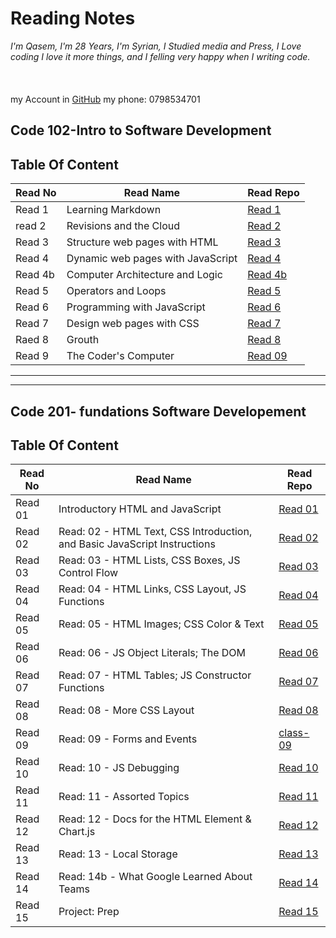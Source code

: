 # Reading Notes
_I'm Qasem, I'm 28 Years, I'm Syrian, I Studied media and Press,
I Love coding I love it more things, and I felling very happy when I writing code._<br>
<br>
<br>
<br>
my Account in  [GitHub](https://github.com/Qasem-moh/)
my phone: 0798534701

## Code 102-Intro to Software Development
## Table Of Content 


|Read No|Read Name|Read Repo|
|-------|---------|---------|
|Read 1 |Learning Markdown|[Read 1](https://qasem-moh.github.io/reading-notes/read01)|
|read 2 |Revisions and the Cloud|[Read 2](https://qasem-moh.github.io/reading-notes/read02)|
|Read 3 |Structure web pages with HTML|[Read 3](https://qasem-moh.github.io/reading-notes/read03) |
|Read 4|Dynamic web pages with JavaScript|[Read 4](https://qasem-moh.github.io/reading-notes/read04a)|
|Read 4b|Computer Architecture and Logic|[Read 4b](https://qasem-moh.github.io/reading-notes/read04b)|
|Read 5|Operators and Loops|[Read 5](https://qasem-moh.github.io/reading-notes/read05) |
|Read 6|Programming with JavaScript|[Read 6](https://qasem-moh.github.io/reading-notes/read06)|
|Read 7|Design web pages with CSS|[Read 7](https://qasem-moh.github.io/reading-notes/color)|
|Raed 8|Grouth|[Read 8](https://qasem-moh.github.io/reading-notes/grouth)|
|Read 9|The Coder's Computer|[Read 09](https://qasem-moh.github.io/reading-notes/read09) |

***
***


## Code 201- fundations Software Developement
## Table Of Content 
|Read No|Read Name|Read Repo|
|-------|---------|---------|
|Read 01 |Introductory HTML and JavaScript|[Read 01](https://qasem-moh.github.io/reading-notes/201tasks/class-01)|
|Read 02|Read: 02 - HTML Text, CSS Introduction, and Basic JavaScript Instructions|[Read 02](https://qasem-moh.github.io/reading-notes/201tasks/class-02)|
|Read 03| Read: 03 - HTML Lists, CSS Boxes, JS Control Flow|[Read 03](https://qasem-moh.github.io/reading-notes/201tasks/class-03)|
|Read 04|Read: 04 - HTML Links, CSS Layout, JS Functions|[Read 04](https://qasem-moh.github.io/reading-notes/201tasks/class-04) |
|Read 05|Read: 05 - HTML Images; CSS Color & Text	|[Read 05](https://qasem-moh.github.io/reading-notes/201tasks/class-05) |
|Read 06| Read: 06 - JS Object Literals; The DOM|[Read 06](https://qasem-moh.github.io/reading-notes/201tasks/class-06)|
|Read 07|Read: 07 - HTML Tables; JS Constructor Functions|[Read 07](https://qasem-moh.github.io/reading-notes/201tasks/class-07)|
|Read 08| Read: 08 - More CSS Layout|[Read 08](https://qasem-moh.github.io/reading-notes/201tasks/class-08)|
|Read 09| Read: 09 - Forms and Events|[class-09](https://qasem-moh.github.io/reading-notes/201tasks/class-09)|
|Read 10|Read: 10 - JS Debugging|[Read 10](https://qasem-moh.github.io/reading-notes/201tasks/class-10)|
|Read 11|Read: 11 - Assorted Topics|[Read 11](https://qasem-moh.github.io/reading-notes/201tasks/class-11)|
|Read 12| Read: 12 - Docs for the HTML <canvas> Element & Chart.js|[Read 12](https://qasem-moh.github.io/reading-notes/201tasks/class-12)|
|Read 13| Read: 13 - Local Storage|[Read 13](https://qasem-moh.github.io/reading-notes/201tasks/class-13)|
|Read 14|Read: 14b - What Google Learned About Teams|[Read 14](https://qasem-moh.github.io/reading-notes/201tasks/class-14)|
|Read 15|Project: Prep|[Read 15](https://qasem-moh.github.io/reading-notes/201tasks/class-15)|